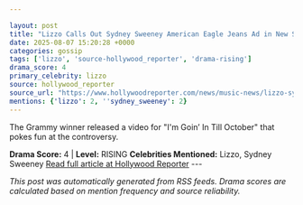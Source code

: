 ```yaml
---

layout: post
title: "Lizzo Calls Out Sydney Sweeney American Eagle Jeans Ad in New Song"
date: 2025-08-07 15:20:28 +0000
categories: gossip
tags: ['lizzo', 'source-hollywood_reporter', 'drama-rising']
drama_score: 4
primary_celebrity: lizzo
source: hollywood_reporter
source_url: "https://www.hollywoodreporter.com/news/music-news/lizzo-sydney-sweeney-jeans-american-eagle-ad-new-song-1236339333/"
mentions: {'lizzo': 2, ''sydney_sweeney': 2}
---
```


The Grammy winner released a video for "I'm Goin’ In Till October" that pokes fun at the controversy.

**Drama Score:** 4 | **Level:** RISING **Celebrities Mentioned:** Lizzo, Sydney Sweeney [Read full article at Hollywood Reporter](https://www.hollywoodreporter.com/news/music-news/lizzo-sydney-sweeney-jeans-american-eagle-ad-new-song-1236339333/) --- 

*This post was automatically generated from RSS feeds. Drama scores are calculated based on mention frequency and source reliability.*